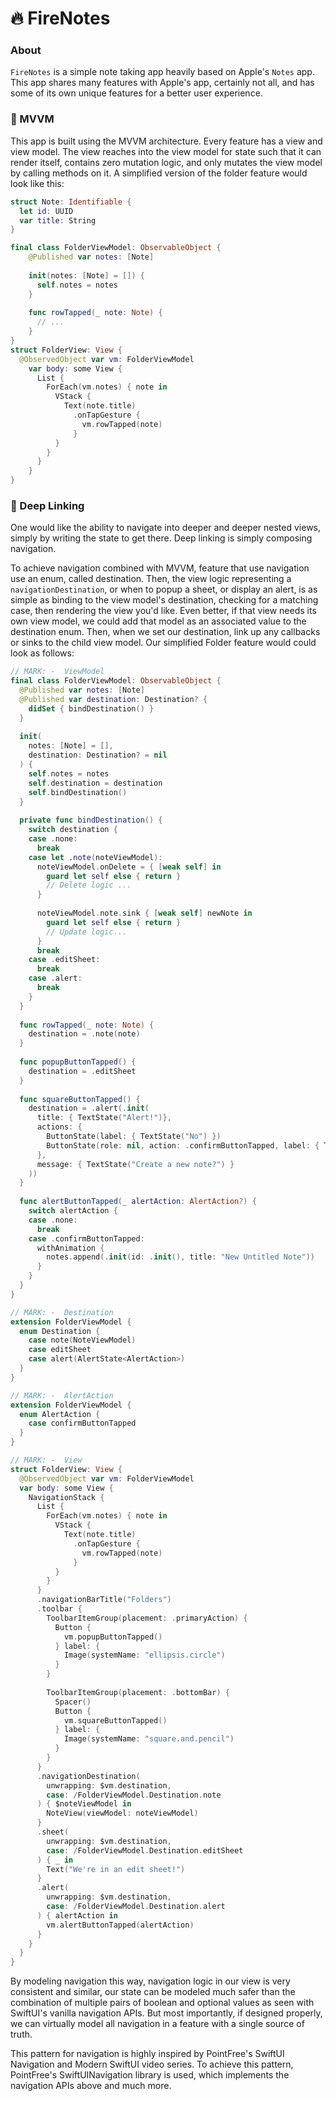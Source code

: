 # 🔥 FireNotes

### About
`FireNotes` is a simple note taking app heavily based on Apple's `Notes` app. This app shares many features with Apple's app, certainly not all, and has some of its own unique features for a better user experience.


###

### 🔨 MVVM
This app is built using the MVVM architecture. Every feature has a view and view model. The view reaches into the view model for state such that it can render itself, contains zero mutation logic, and only mutates the view model by calling methods on it. A simplified version of the folder feature would look like this:
```swift
struct Note: Identifiable {
  let id: UUID
  var title: String
}

final class FolderViewModel: ObservableObject {
    @Published var notes: [Note]
    
    init(notes: [Note] = []) {
      self.notes = notes
    }
  
    func rowTapped(_ note: Note) {
      // ... 
    }
}
struct FolderView: View {
  @ObservedObject var vm: FolderViewModel
    var body: some View {
      List {
        ForEach(vm.notes) { note in
          VStack {
            Text(note.title)
              .onTapGesture {
                vm.rowTapped(note)
              }
          }
        }
      }
    }
}
```
### 🔗 Deep Linking 
One would like the ability to navigate into deeper and deeper nested views, simply by writing the state to get there. Deep linking is simply composing navigation.

To achieve navigation combined with MVVM, feature that use navigation use an enum, called destination. Then, the view logic representing a `navigationDestination`, or when to popup a sheet, or display an alert, is as simple as binding to the view model's destination, checking for a matching case, then rendering the view you'd like. Even better, if that view needs its own view model, we could add that model as an associated value to the destination enum. Then, when we set our destination, link up any callbacks or sinks to the child view model. Our simplified Folder feature would could look as follows:
```swift
// MARK: -  ViewModel
final class FolderViewModel: ObservableObject {
  @Published var notes: [Note]
  @Published var destination: Destination? {
    didSet { bindDestination() }
  }
  
  init(
    notes: [Note] = [],
    destination: Destination? = nil
  ) {
    self.notes = notes
    self.destination = destination
    self.bindDestination()
  }
  
  private func bindDestination() {
    switch destination {
    case .none:
      break
    case let .note(noteViewModel):
      noteViewModel.onDelete = { [weak self] in
        guard let self else { return } 
        // Delete logic ...
      }
      
      noteViewModel.note.sink { [weak self] newNote in 
        guard let self else { return } 
        // Update logic...
      }
      break
    case .editSheet:
      break
    case .alert:
      break
    }
  }
  
  func rowTapped(_ note: Note) {
    destination = .note(note)
  }
  
  func popupButtonTapped() {
    destination = .editSheet
  }
  
  func squareButtonTapped() {
    destination = .alert(.init(
      title: { TextState("Alert!")},
      actions: {
        ButtonState(label: { TextState("No") })
        ButtonState(role: nil, action: .confirmButtonTapped, label: { TextState("Yes") })
      },
      message: { TextState("Create a new note?") }
    ))
  }
  
  func alertButtonTapped(_ alertAction: AlertAction?) {
    switch alertAction {
    case .none:
      break
    case .confirmButtonTapped:
      withAnimation {
        notes.append(.init(id: .init(), title: "New Untitled Note"))
      }
    }
  }
}

// MARK: -  Destination
extension FolderViewModel {
  enum Destination {
    case note(NoteViewModel)
    case editSheet
    case alert(AlertState<AlertAction>)
  }
}

// MARK: -  AlertAction
extension FolderViewModel {
  enum AlertAction {
    case confirmButtonTapped
  }
}

// MARK: -  View
struct FolderView: View {
  @ObservedObject var vm: FolderViewModel
  var body: some View {
    NavigationStack {
      List {
        ForEach(vm.notes) { note in
          VStack {
            Text(note.title)
              .onTapGesture {
                vm.rowTapped(note)
              }
          }
        }
      }
      .navigationBarTitle("Folders")
      .toolbar {
        ToolbarItemGroup(placement: .primaryAction) {
          Button {
            vm.popupButtonTapped()
          } label: {
            Image(systemName: "ellipsis.circle")
          }
        }
        
        ToolbarItemGroup(placement: .bottomBar) {
          Spacer()
          Button {
            vm.squareButtonTapped()
          } label: {
            Image(systemName: "square.and.pencil")
          }
        }
      }
      .navigationDestination(
        unwrapping: $vm.destination,
        case: /FolderViewModel.Destination.note
      ) { $noteViewModel in
        NoteView(viewModel: noteViewModel)
      }
      .sheet(
        unwrapping: $vm.destination,
        case: /FolderViewModel.Destination.editSheet
      ) { _ in
        Text("We're in an edit sheet!")
      }
      .alert(
        unwrapping: $vm.destination,
        case: /FolderViewModel.Destination.alert
      ) { alertAction in
        vm.alertButtonTapped(alertAction)
      }
    }
  }
}
```

By modeling navigation this way, navigation logic in our view is very consistent and similar, our state can be modeled much safer than the combination of multiple pairs of boolean and optional values as seen with SwiftUI's vanilla navigation APIs. But most importantly, if designed properly, we can virtually model all navigation in a feature with a single source of truth.

This pattern for navigation is highly inspired by PointFree's SwiftUI Navigation and Modern SwiftUI video series. To achieve this pattern, PointFree's SwiftUINavigation library is used, which implements the navigation APIs above and much more. 
